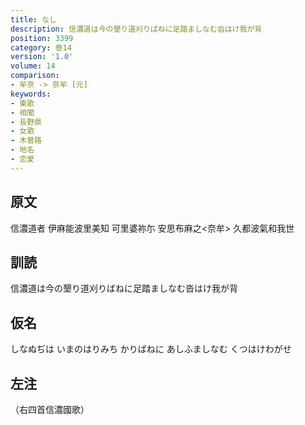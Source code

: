 ```yaml
---
title: なし
description: 信濃道は今の墾り道刈りばねに足踏ましなむ沓はけ我が背
position: 3399
category: 巻14
version: '1.0'
volume: 14
comparison:
- 牟奈 -> 奈牟 [元]
keywords:
- 東歌
- 相聞
- 長野県
- 女歌
- 木曽路
- 地名
- 恋愛
---
```


## 原文

信濃道者 伊麻能波里美知 可里婆祢尓 安思布麻之<奈牟> 久都波氣和我世

## 訓読

信濃道は今の墾り道刈りばねに足踏ましなむ沓はけ我が背

## 仮名

しなぬぢは いまのはりみち かりばねに あしふましなむ くつはけわがせ

## 左注

（右四首信濃國歌）
